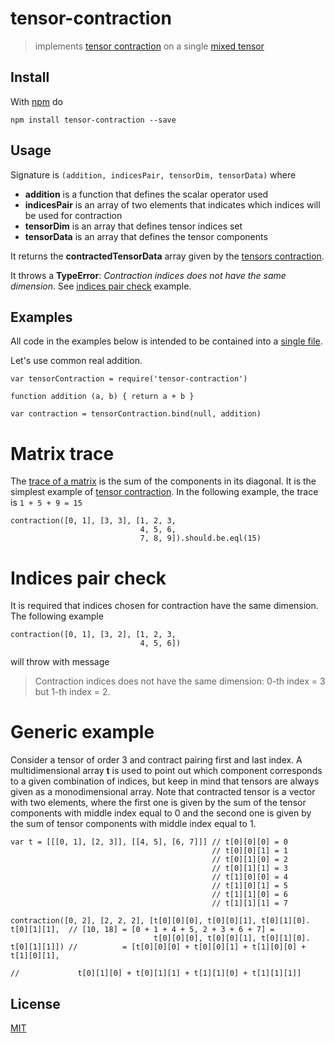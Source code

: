 # tensor-contraction

> implements [tensor contraction][1] on a single [mixed tensor](https://en.wikipedia.org/wiki/Mixed_tensor)

## Install

With [npm](https://www.npmjs.com/) do

```
npm install tensor-contraction --save
```

## Usage

Signature is `(addition, indicesPair, tensorDim, tensorData)` where
* **addition** is a function that defines the scalar operator used
* **indicesPair** is an array of two elements that indicates which indices will be used for contraction
* **tensorDim** is an array that defines tensor indices set
* **tensorData** is an array that defines the tensor components

It returns the **contractedTensorData** array given by the [tensors contraction][1].

It throws a **TypeError**: *Contraction indices does not have the same dimension*.
See [indices pair check](#indices-pair-check) example.

## Examples

All code in the examples below is intended to be contained into a [single file](https://github.com/fibo/tensor-contraction/blob/master/test.js).

Let's use common real addition.

```
var tensorContraction = require('tensor-contraction')

function addition (a, b) { return a + b }

var contraction = tensorContraction.bind(null, addition)
```

# Matrix trace

The [trace of a matrix](https://en.wikipedia.org/wiki/Trace_(linear_algebra)) is the sum of the components in its diagonal. It is the simplest
example of [tensor contraction][1].
In the following example, the trace is `1 + 5 + 9 = 15`

```
contraction([0, 1], [3, 3], [1, 2, 3,
                             4, 5, 6,
                             7, 8, 9]).should.be.eql(15)
```

# Indices pair check

It is required that indices chosen for contraction have the same dimension.
The following example

```
contraction([0, 1], [3, 2], [1, 2, 3,
                             4, 5, 6])
```

will throw with message

> Contraction indices does not have the same dimension: 0-th index = 3 but 1-th index = 2.

# Generic example

Consider a tensor of order 3 and contract pairing first and last index.
A multidimensional array **t** is used to point out which component corresponds
to a given combination of indices, but keep in mind that tensors are always
given as a monodimensional array.
Note that contracted tensor is a vector with two elements, where the first one is given
by the sum of the tensor components with middle index equal to 0 and the second one
is given by the sum of tensor components with middle index equal to 1.

```
var t = [[[0, 1], [2, 3]], [[4, 5], [6, 7]]] // t[0][0][0] = 0
                                             // t[0][0][1] = 1
                                             // t[0][1][0] = 2
                                             // t[0][1][1] = 3
                                             // t[1][0][0] = 4
                                             // t[1][0][1] = 5
                                             // t[1][1][0] = 6
                                             // t[1][1][1] = 7

contraction([0, 2], [2, 2, 2], [t[0][0][0], t[0][0][1], t[0][1][0]. t[0][1][1],  // [10, 18] = [0 + 1 + 4 + 5, 2 + 3 + 6 + 7] =
                                t[0][0][0], t[0][0][1], t[0][1][0]. t[0][1][1]]) //          = [t[0][0][0] + t[0][0][1] + t[1][0][0] + t[1][0][1],
                                                                                 //             t[0][1][0] + t[0][1][1] + t[1][1][0] + t[1][1][1]]
```

## License

[MIT](http://g14n.info/mit-license/)

  [1]: https://en.wikipedia.org/wiki/Tensor_contraction "tensor contraction"
